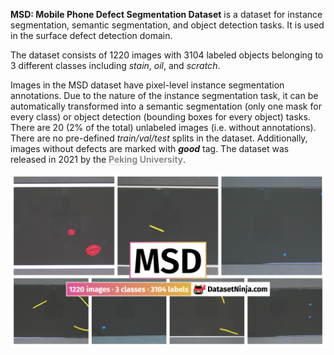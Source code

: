**MSD: Mobile Phone Defect Segmentation Dataset** is a dataset for instance segmentation, semantic segmentation, and object detection tasks. It is used in the surface defect detection domain. 

The dataset consists of 1220 images with 3104 labeled objects belonging to 3 different classes including *stain*, *oil*, and *scratch*.

Images in the MSD dataset have pixel-level instance segmentation annotations. Due to the nature of the instance segmentation task, it can be automatically transformed into a semantic segmentation (only one mask for every class) or object detection (bounding boxes for every object) tasks. There are 20 (2% of the total) unlabeled images (i.e. without annotations). There are no pre-defined <i>train/val/test</i> splits in the dataset. Additionally, images without defects are marked with ***good*** tag. The dataset was released in 2021 by the <span style="font-weight: 600; color: grey; border-bottom: 1px dashed #d3d3d3;">Peking University</span>.

<img src="https://github.com/dataset-ninja/mobile-phone-defect-segmentation/raw/main/visualizations/poster.png">
